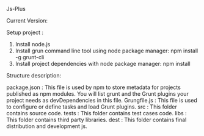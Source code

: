 Js-Plus

Current Version: 

Setup project :

1. Install node.js
2. Install grun command line tool using node package manager:
        npm install -g grunt-cli
2. Install project dependencies with node package manager:
        npm install


Structure description:

package.json :  This file is used by npm to store metadata for projects published as npm modules. You will list grunt and the Grunt plugins your project needs as devDependencies in this file.
Grungfile.js :  This file is used to configure or define tasks and load Grunt plugins.
src          :  This folder contains source code.
tests        :  This folder contains test cases code.
libs         :  This folder contains third party libraries.
dest         :  This folder contains final distribution and development js.